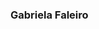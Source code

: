 ### Gabriela Faleiro 

<!--
**gabrielafaleiro/gabrielafaleiro** is a ✨ _special_ ✨ repository because its `README.md` (this file) appears on your GitHub profile.


